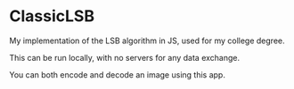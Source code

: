 # ClassicLSB
My implementation of the LSB algorithm in JS, used for my college degree.

This can be run locally, with no servers for any data exchange.

You can both encode and decode an image using this app.
